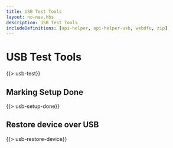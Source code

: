 ```yaml
---
title: USB Test Tools
layout: no-nav.hbs
description: USB Test Tools
includeDefinitions: [api-helper, api-helper-usb, webdfu, zip]
---
```


# USB Test Tools

{{> usb-test}}


## Marking Setup Done

{{> usb-setup-done}}


## Restore device over USB

{{> usb-restore-device}}
